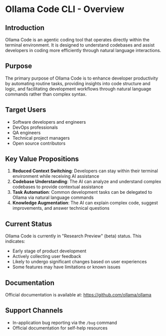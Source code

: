# Ollama Code CLI - Overview

## Introduction

Ollama Code is an agentic coding tool that operates directly within the terminal environment. It is designed to understand codebases and assist developers in coding more efficiently through natural language interactions.

## Purpose

The primary purpose of Ollama Code is to enhance developer productivity by automating routine tasks, providing insights into code structure and logic, and facilitating development workflows through natural language commands rather than complex syntax.

## Target Users

- Software developers and engineers
- DevOps professionals
- QA engineers
- Technical project managers
- Open source contributors

## Key Value Propositions

1. **Reduced Context Switching**: Developers can stay within their terminal environment while receiving AI assistance
2. **Codebase Understanding**: The AI can analyze and understand complex codebases to provide contextual assistance
3. **Task Automation**: Common development tasks can be delegated to Ollama via natural language commands
4. **Knowledge Augmentation**: The AI can explain complex code, suggest improvements, and answer technical questions

## Current Status

Ollama Code is currently in "Research Preview" (beta) status. This indicates:
- Early stage of product development
- Actively collecting user feedback
- Likely to undergo significant changes based on user experiences
- Some features may have limitations or known issues

## Documentation

Official documentation is available at:
https://github.com/ollama/ollama

## Support Channels

- In-application bug reporting via the `/bug` command
- Official documentation for self-help resources 